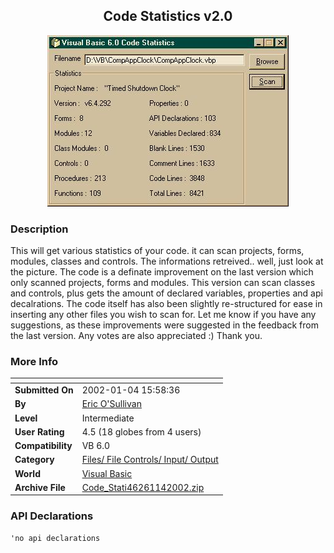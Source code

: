 ﻿<div align="center">

## Code Statistics v2\.0

<img src="PIC2002141326468048.jpg">
</div>

### Description

This will get various statistics of your code. it can scan projects, forms, modules, classes and controls. The informations retreived.. well, just look at the picture. The code is a definate improvement on the last version which only scanned projects, forms and modules. This version can scan classes and controls, plus gets the amount of declared variables, properties and api decalrations. The code itself has also been slightly re-structured for ease in inserting any other files you wish to scan for. Let me know if you have any suggestions, as these improvements were suggested in the feedback from the last version. Any votes are also appreciated :) Thank you.
 
### More Info
 


<span>             |<span>
---                |---
**Submitted On**   |2002-01-04 15:58:36
**By**             |[Eric O'Sullivan](https://github.com/Planet-Source-Code/PSCIndex/blob/master/ByAuthor/eric-o-sullivan.md)
**Level**          |Intermediate
**User Rating**    |4.5 (18 globes from 4 users)
**Compatibility**  |VB 6\.0
**Category**       |[Files/ File Controls/ Input/ Output](https://github.com/Planet-Source-Code/PSCIndex/blob/master/ByCategory/files-file-controls-input-output__1-3.md)
**World**          |[Visual Basic](https://github.com/Planet-Source-Code/PSCIndex/blob/master/ByWorld/visual-basic.md)
**Archive File**   |[Code\_Stati46261142002\.zip](https://github.com/Planet-Source-Code/eric-o-sullivan-code-statistics-v2-0__1-30393/archive/master.zip)

### API Declarations

```
'no api declarations
```





